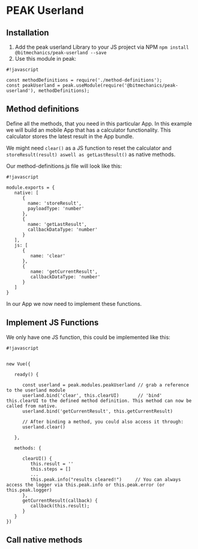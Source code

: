 # PEAK Userland #

## Installation ##

1. Add the peak userland Library to your JS project via NPM ```npm install @bitmechanics/peak-userland --save```
2. Use this module in peak:

```
#!javascript

const methodDefinitions = require('./method-definitions');
const peakUserland = peak.useModule(require('@bitmechanics/peak-userland'), methodDefinitions);
```

## Method definitions ##

Define all the methods, that you need in this particular App.
In this example we will build an mobile App that has a calculator functionality.
This calculator stores the latest result in the App bundle.

We might need ```clear()``` as a JS function to reset the calculator and ```storeResult(result) aswell as getLastResult()``` as native methods.

Our method-definitions.js file will look like this:

```
#!javascript

module.exports = {
   native: [
      {
      	name: 'storeResult',		
      	payloadType: 'number'
      },
      {
        name: 'getLastResult',
        callbackDataType: 'number'
      }
   ],
   js: [
      {
         name: 'clear'
      },
      {
         name: 'getCurrentResult',
         callbackDataType: 'number'
      }
   ]
}
```


In our App we now need to implement these functions.


## Implement JS Functions ##

We only have one JS function, this could be implemented like this:


```
#!javascript


new Vue({

   ready() {
     
      const userland = peak.modules.peakUserland // grab a reference to the userland module
      userland.bind('clear', this.clearUI)       // 'bind' this.clearUI to the defined method definition. This method can now be called from native.
      userland.bind('getCurrentResult', this.getCurrentResult)

      // After binding a method, you could also access it through:
      userland.clear()
     
   },

   methods: {

      clearUI() {
         this.result = ''
         this.steps = []
         ...
         this.peak.info("results cleared!")     // You can always access the logger via this.peak.info or this.peak.error (or this.peak.logger)
      },
      getCurrentResult(callback) {
         callback(this.result);
      }
   }
})

```

## Call native methods ##
